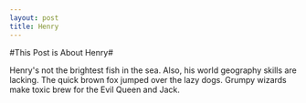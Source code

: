 ```yaml
---
layout: post
title: Henry
---
```


#This Post is About Henry#

Henry's not the brightest fish in the sea. Also, his world geography skills are lacking. The quick brown fox jumped over the lazy dogs. Grumpy wizards make toxic brew for the Evil Queen and Jack.